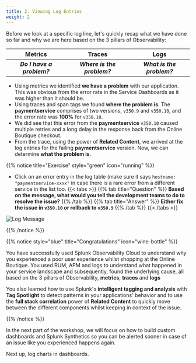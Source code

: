 ```yaml
---
title: 2. Viewing Log Entries
weight: 2
---
```


Before we look at a specific log line, let's quickly recap what we have done so far and why we are here based on the 3 pillars of Observability:

| Metrics | Traces | Logs |
|:-------:|:------:|:----:|
| _**Do I have a problem?**_ | _**Where is the problem?**_ | _**What is the problem?**_ |

* Using metrics we identified **we have a problem** with our application. This was obvious from the error rate in the Service Dashboards as it was higher than it should be.
* Using traces and span tags we found **where the problem is**. The **paymentservice** comprises of two versions, `v350.9` and `v350.10`, and the error rate was **100%** for `v350.10`.
* We did see that this error from the **paymentservice** `v350.10` caused multiple retries and a long delay in the response back from the Online Boutique checkout.
* From the trace, using the power of **Related Content**, we arrived at the log entries for the failing **paymentservice** version. Now, we can determine **what the problem is**.

{{% notice title="Exercise" style="green" icon="running" %}}

* Click on an error entry in the log table (make sure it says `hostname: "paymentservice-xxxx"` in case there is a rare error from a different service in the list too.
{{< tabs >}}
{{% tab title="Question" %}}
**Based on the message, what would you tell the development teams to do to resolve the issue?**
{{% /tab %}}
{{% tab title="Answer" %}}
**Either fix the issue in `v350.10` or rollback to `v350.9`**
{{% /tab %}}
{{< /tabs >}}

![Log Message](../images/log-observer-log-message.png)

{{% /notice %}}

{{% notice style="blue" title="Congratulations" icon="wine-bottle" %}}

You have successfully used Splunk Observability Cloud to understand why you experienced a poor user experience whilst shopping at the Online Boutique. You used RUM, APM and logs to understand what happened in your service landscape and subsequently, found the underlying cause, all based on the 3 pillars of Observability, **metrics**, **traces** and **logs**

You also learned how to use Splunk's **intelligent tagging and analysis** with **Tag Spotlight** to detect patterns in your applications' behavior and to use the **full stack correlation** power of **Related Content** to quickly move between the different components whilst keeping in context of the issue.

{{% /notice %}}

In the next part of the workshop, we will focus on how to build custom dashboards and Splunk Synthetics so you can be alerted sooner in case of an issue like you experienced happens again.

Next up, log charts in dashboards.
